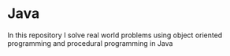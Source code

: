 # Java
In this repository I solve real world problems using object oriented programming and procedural programming in Java
